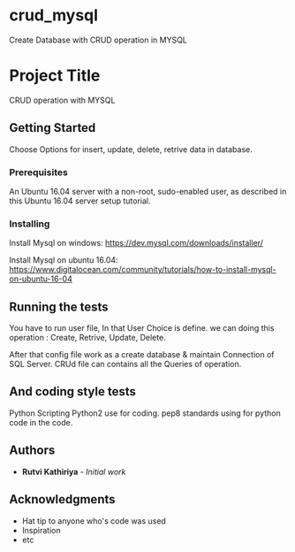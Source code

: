 # crud_mysql
Create Database with CRUD operation in MYSQL

# Project Title
CRUD operation with MYSQL

## Getting Started
Choose Options for insert, update, delete, retrive data in database.

### Prerequisites

An Ubuntu 16.04 server with a non-root, sudo-enabled user, as described in this Ubuntu 16.04 server setup tutorial.

### Installing
Install Mysql on windows:
https://dev.mysql.com/downloads/installer/

Install Mysql on ubuntu 16.04:
https://www.digitalocean.com/community/tutorials/how-to-install-mysql-on-ubuntu-16-04

## Running the tests

You have to run user file, In that User Choice is define. we can doing this operation : Create, Retrive, Update, Delete.

After that config file work as a create database & maintain Connection of SQL Server. CRUd file can contains all the Queries of operation.

## And coding style tests

Python Scripting Python2 use for coding. pep8 standards using for python code in the code.


## Authors

* **Rutvi Kathiriya** - *Initial work* 

## Acknowledgments

* Hat tip to anyone who's code was used
* Inspiration
* etc
